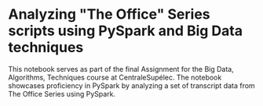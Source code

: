# Analyzing "The Office" Series scripts using PySpark and Big Data techniques

This notebook serves as part of the final Assignment for the Big Data, Algorithms, Techniques course at CentraleSupélec. The notebook showcases proficiency in PySpark by analyzing a set of transcript data from The Office Series using PySpark.
